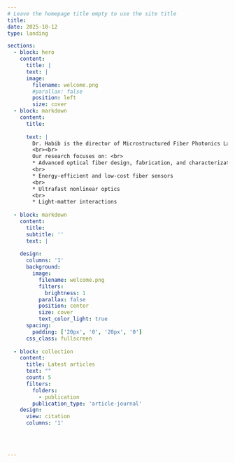 ```yaml
---
# Leave the homepage title empty to use the site title
title:
date: 2025-10-12
type: landing

sections:
  - block: hero
    content:
      title: |
      text: |
      image:
        filename: welcome.png
        #parallax: false
        position: left
        size: cover
  - block: markdown
    content:
      title: 
    
      text: |
        Dr. Habib is the director of Microstructured Fiber Photonics Lab (MFPL), where he leads cutting-edge research and innovation on next-generation optical fibers for photonics based applications.
        <br><br>
        Our research focuses on: <br>
        * Advanced optical fiber design, fabrication, and characterization
        <br>
        * Energy-efficient and low-cost fiber sensors
        <br>
        * Ultrafast nonlinear optics
        <br>
        * Light-matter interactions
  
  - block: markdown
    content:
      title:
      subtitle: ''
      text: |
       
    design:
      columns: '1'
      background:
        image: 
          filename: welcome.png
          filters:
            brightness: 1
          parallax: false
          position: center
          size: cover
          text_color_light: true
      spacing:
        padding: ['20px', '0', '20px', '0']
      css_class: fullscreen
  
  - block: collection
    content:
      title: Latest articles
      text: ""
      count: 5
      filters:
        folders:
          - publication
        publication_type: 'article-journal'
    design:
      view: citation
      columns: '1'
  


 
---
```

